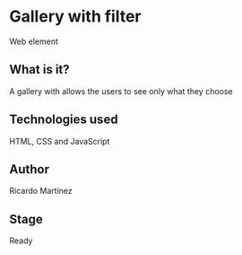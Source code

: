 # Gallery with filter
Web element

## What is it?
A gallery with allows the users to see only what they choose

## Technologies used
HTML, CSS and JavaScript

## Author
Ricardo Martinez

## Stage
Ready
